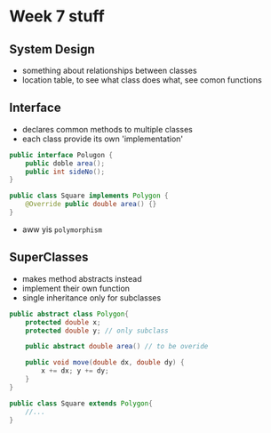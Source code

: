 # Week 7 stuff

## System Design

- something about relationships between classes
- location table, to see what class does what, see comon functions 

## Interface

- declares common methods to multiple classes
- each class provide its own 'implementation'

```java
public interface Polugon {
    public doble area();
    public int sideNo();
}
```

```java
public class Square implements Polygon {
    @Override public double area() {}
}
```

- aww yis `polymorphism`

## SuperClasses

- makes method abstracts instead
-  implement their own function
-  single inheritance only for subclasses

```java
public abstract class Polygon{
    protected double x;
    protected double y; // only subclass

    public abstract double area() // to be overide

    public void move(double dx, double dy) {
        x += dx; y += dy;
    }
}
```

```java
public class Square extends Polygon{
    //...
}

```